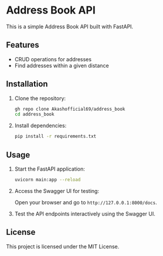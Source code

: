 # Address Book API

This is a simple Address Book API built with FastAPI.

## Features

- CRUD operations for addresses
- Find addresses within a given distance

## Installation

1. Clone the repository:

    ```sh
    gh repo clone Akashofficial69/address_book
    cd address_book
    ```

2. Install dependencies:

    ```sh
    pip install -r requirements.txt
    ```

## Usage

1. Start the FastAPI application:

    ```sh
    uvicorn main:app --reload
    ```

2. Access the Swagger UI for testing:

    Open your browser and go to `http://127.0.0.1:8000/docs`.

3. Test the API endpoints interactively using the Swagger UI.

## License

This project is licensed under the MIT License.

